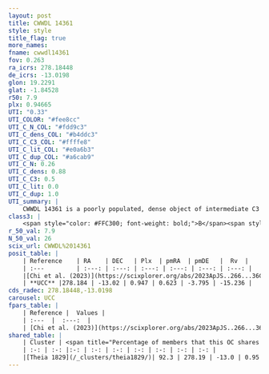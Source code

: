 ```yaml
---
layout: post
title: CWWDL 14361
style: style
title_flag: true
more_names: 
fname: cwwdl14361
fov: 0.263
ra_icrs: 278.18448
de_icrs: -13.0198
glon: 19.2291
glat: -1.84528
r50: 7.9
plx: 0.94665
UTI: "0.33"
UTI_COLOR: "#fee8cc"
UTI_C_N_COL: "#fdd9c3"
UTI_C_dens_COL: "#b4ddc3"
UTI_C_C3_COL: "#ffffe8"
UTI_C_lit_COL: "#e0a6b3"
UTI_C_dup_COL: "#a6cab9"
UTI_C_N: 0.26
UTI_C_dens: 0.88
UTI_C_C3: 0.5
UTI_C_lit: 0.0
UTI_C_dup: 1.0
UTI_summary: |
    CWWDL 14361 is a poorly populated, dense object of intermediate C3 quality. It was recently reported in the literature. This object shares a large percentage of members with a later reported entry.
class3: |
    <span style="color: #FFC300; font-weight: bold;">B</span><span style="color: #FFC300; font-weight: bold;">B</span>
r_50_val: 7.9
N_50_val: 26
scix_url: CWWDL%2014361
posit_table: |
    | Reference    | RA    | DEC   | Plx  | pmRA  | pmDE   |  Rv  |
    | :---         | :---: | :---: | :---: | :---: | :---: | :---: |
    |[Chi et al. (2023)](https://scixplorer.org/abs/2023ApJS..266...36C) | 278.192 | -13.031 | 0.954 | 0.57 | -3.78 | -9.969 |
    | **UCC** |278.184 | -13.02 | 0.947 | 0.623 | -3.795 | -15.236 | 
cds_radec: 278.18448,-13.0198
carousel: UCC
fpars_table: |
    | Reference |  Values |
    | :---  |  :---:  |
    | [Chi et al. (2023)](https://scixplorer.org/abs/2023ApJS..266...36C) | `logAge=7.46, Z=0.44` |
shared_table: |
    | Cluster | <span title="Percentage of members that this OC shares with the ones listed">%</span>   | RA   | DEC   | Plx   | pmRA  | pmDE  | Rv | UTI |
    | :-: | :-: |:-: | :-: | :-: | :-: | :-: | :-: | :-: |
    |[Theia 1829](/_clusters/theia1829/)| 92.3 | 278.19 | -13.0 | 0.95 | 0.62 | -3.79 | -16.5 |0.02 |
---
```

